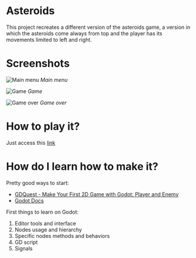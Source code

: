 # Asteroids
This project recreates a different version of the asteroids game, a version in which the asteroids come always from top and the player has its movements limited to left and right.

# Screenshots
![Main menu]()
_Main menu_

![Game]()
_Game_

![Game over]()
_Game over_

# How to play it?
Just access this [link](#)

# How do I learn how to make it?
Pretty good ways to start:
* [GDQuest - Make Your First 2D Game with Godot: Player and Enemy](https://youtu.be/Mc13Z2gboEk)
* [Godot Docs](https://docs.godotengine.org/en/stable/)

First things to learn on Godot:
1. Editor tools and interface
2. Nodes usage and hierarchy
3. Specific nodes methods and behaviors
4. GD script
5. Signals